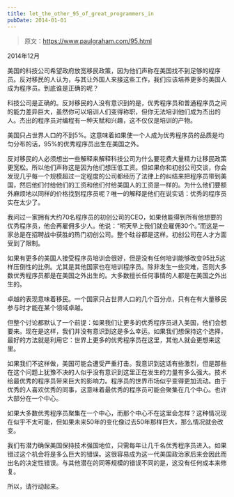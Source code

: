 ```yaml
---
title: let_the_other_95_of_great_programmers_in
pubDate: 2014-01-01
---
```


> 原文：https://www.paulgraham.com/95.html 

            
2014年12月

美国的科技公司希望政府放宽移民政策，因为他们声称在美国找不到足够的程序员。反对移民的人认为，与其让外国人来接这些工作，我们应该培养更多的美国人成为程序员。到底谁是正确的呢？

科技公司是正确的。反对移民的人没有意识到的是，优秀程序员和普通程序员之间的能力差异巨大，虽然你可以培训人们变得称职，但你无法培训他们成为杰出的人。杰出的程序员对编程有一种天赋和兴趣，这不仅仅是培训的产物。

美国只占世界人口的不到5%。这意味着如果使一个人成为优秀程序员的品质是均匀分布的话，95%的优秀程序员出生在美国之外。

反对移民的人必须想出一些解释来解释科技公司为什么要花费大量精力让移民政策更宽松。所以他们声称这是因为他们想压低工资。但如果你和初创公司交谈，你会发现几乎每一个规模超过一定程度的公司都经历了法律上的纠结来把程序员带到美国，然后他们付给他们的工资和他们付给美国人的工资是一样的。为什么他们要额外麻烦地以同样的价格找到程序员呢？唯一的解释是他们在说实话：优秀的程序员实在太少了。

我问过一家拥有大约70名程序员的初创公司的CEO，如果他能得到所有他想要的优秀程序员，他会再雇佣多少人。他说：“明天早上我们就会雇佣30个。”而这是一家总是在招聘战中获胜的热门初创公司。整个硅谷都是这样。初创公司在人才方面受到了限制。

如果有更多的美国人接受程序员培训会很好，但是没有任何培训能够改变95比5这样压倒性的比例。尤其是其他国家也在培训程序员。除非发生一些灾难，否则大多数优秀程序员都是在美国之外出生的。大多数擅长任何事情的人都是在美国之外出生的。

卓越的表现意味着移民。一个国家只占世界人口的几个百分点，只有在有大量移民参与时才能在某个领域卓越。

但整个讨论都默认了一个前提：如果我们让更多的优秀程序员进入美国，他们会想要来。现在是这样，我们并没有意识到这是多么幸运。如果我们想保持这个选择，最好的方法就是利用它：世界上更多的优秀程序员在这里，其他人就会更想来这里。

如果我们不这样做，美国可能会遭受严重打击。我意识到这话有些激烈，但是那些在这个问题上犹豫不决的人似乎没有意识到这里正在发生的力量有多么强大。技术给最优秀的程序员带来巨大的影响力。程序员的世界市场似乎变得更加流动。由于优秀的人喜欢优秀的同事，这意味着最优秀的程序员可能会聚集在几个中心。也许大部分在一个中心。

如果大多数优秀程序员聚集在一个中心，而那个中心不在这里会怎样？这种情况现在似乎不太可能，但如果未来50年的变化像过去50年那样巨大，那么情况就会改变。

我们有潜力确保美国保持技术强国地位，只需每年让几千名优秀程序员进入。如果错过这个机会将是多么巨大的错误。这很容易成为这一代美国政治家后来会因此而出名的决定性错误。与其他潜在的同等规模的错误不同的是，这没有任何成本来修复。

所以，请行动起来。

